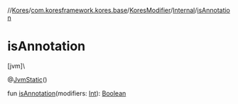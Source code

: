 //[Kores](../../../../index.md)/[com.koresframework.kores.base](../../index.md)/[KoresModifier](../index.md)/[Internal](index.md)/[isAnnotation](is-annotation.md)

# isAnnotation

[jvm]\

@[JvmStatic](https://kotlinlang.org/api/latest/jvm/stdlib/kotlin.jvm/-jvm-static/index.html)()

fun [isAnnotation](is-annotation.md)(modifiers: [Int](https://kotlinlang.org/api/latest/jvm/stdlib/kotlin/-int/index.html)): [Boolean](https://kotlinlang.org/api/latest/jvm/stdlib/kotlin/-boolean/index.html)
